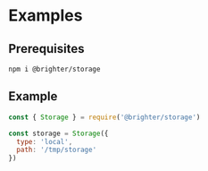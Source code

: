 # Examples

## Prerequisites

```
npm i @brighter/storage
```

## Example

```js
const { Storage } = require('@brighter/storage')

const storage = Storage({
  type: 'local',
  path: '/tmp/storage'
})
```
